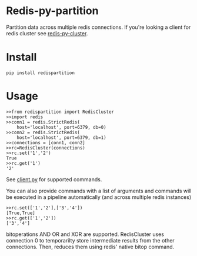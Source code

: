 # Redis-py-partition

Partition data across multiple redis connections. If you're looking  a client for redis cluster see [redis-py-cluster](https://github.com/Grokzen/redis-py-cluster). 
# Install

	pip install redispartition

# Usage

	>>from redispartition import RedisCluster
	>>import redis
	>>conn1 = redis.StrictRedis(
	    host='localhost', port=6379, db=0)
	>>conn2 = redis.StrictRedis(
	    host='localhost', port=6379, db=1)
	>>connections = [conn1, conn2]	
	>>rc=RedisCluster(connections)
	>>rc.set('1','2')
	True
	>>rc.get('1') 
	'2'

See [client.py](redispartition/client.py) for supported commands. 

You can also provide commands with a list of arguments and commands will be executed in a pipeline automatically (and across multiple redis instances)

	>>rc.set(['1','2'],['3','4'])
	[True,True]
	>>rc.get(['1','2']) 
	['3','4']

bitoperations AND OR and XOR are supported. RedisCluster uses connection 0 to temporarilty store intermediate results from the other connections. Then, reduces them using redis' native bitop command. 